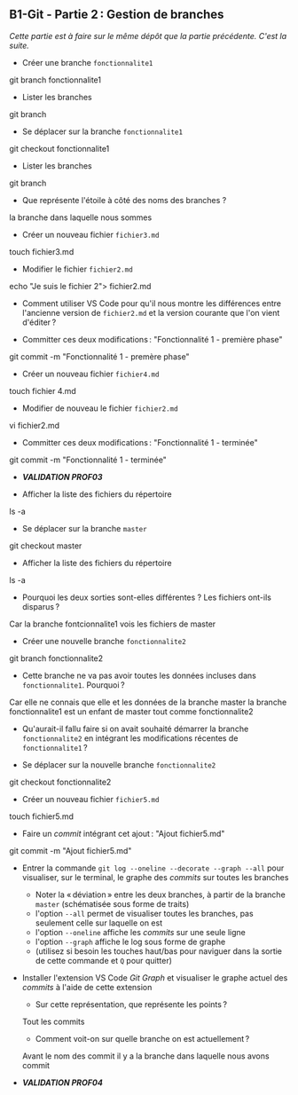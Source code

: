 ## B1-Git - Partie 2 : Gestion de branches

_Cette partie est à faire sur le même dépôt que la partie précédente. C'est la suite._

- Créer une branche `fonctionnalite1`

git branch fonctionnalite1

- Lister les branches

git branch

- Se déplacer sur la branche `fonctionnalite1`

git checkout fonctionnalite1

- Lister les branches

git branch

- Que représente l'étoile à côté des noms des branches ?

la branche dans laquelle nous sommes

- Créer un nouveau fichier `fichier3.md`

touch fichier3.md

- Modifier le fichier `fichier2.md`

echo "Je suis le fichier 2"> fichier2.md

  - Comment utiliser VS Code pour qu'il nous montre les différences entre l'ancienne version de `fichier2.md` et la version courante que l'on vient d'éditer ?

- Committer ces deux modifications : "Fonctionnalité 1 - première phase"

git commit -m "Fonctionnalité 1 - premère phase"

- Créer un nouveau fichier `fichier4.md`

touch fichier 4.md

- Modifier de nouveau le fichier `fichier2.md`

vi fichier2.md

- Committer ces deux modifications : "Fonctionnalité 1 - terminée"

git commit -m "Fonctionnalité 1 - terminée"

- **_VALIDATION PROF03_**

- Afficher la liste des fichiers du répertoire

ls -a 

- Se déplacer sur la branche `master`

git checkout master

- Afficher la liste des fichiers du répertoire

ls -a 

- Pourquoi les deux sorties sont-elles différentes ? Les fichiers ont-ils disparus ?

Car la branche fontcionnalite1 vois les fichiers de master

- Créer une nouvelle branche `fonctionnalite2`

git branch fonctionnalite2

  - Cette branche ne va pas avoir toutes les données incluses dans `fonctionnalite1`. Pourquoi ?

  Car elle ne connais que elle et les données de la branche master la branche fonctionnalite1 est un enfant de master tout comme fonctionnalite2

  - Qu'aurait-il fallu faire si on avait souhaité démarrer la branche `fonctionnalite2` en intégrant les modifications récentes de `fonctionnalite1` ?

- Se déplacer sur la nouvelle branche `fonctionnalite2`

git checkout fonctionnalite2

- Créer un nouveau fichier `fichier5.md`

touch fichier5.md

- Faire un _commit_ intégrant cet ajout : "Ajout fichier5.md"

git commit -m "Ajout fichier5.md"

- Entrer la commande `git log --oneline --decorate --graph --all` pour visualiser, sur le terminal, le graphe des _commits_ sur toutes les branches

  - Noter la « déviation » entre les deux branches, à partir de la branche `master` (schématisée sous forme de traits)
  - l'option `--all` permet de visualiser toutes les branches, pas seulement celle sur laquelle on est
  - l'option `--oneline` affiche les _commits_ sur une seule ligne
  - l'option `--graph` affiche le log sous forme de graphe
  - (utilisez si besoin les touches haut/bas pour naviguer dans la sortie de cette commande et `Q` pour quitter)

- Installer l'extension VS Code _Git Graph_ et visualiser le graphe actuel des _commits_ à l'aide de cette extension



  - Sur cette représentation, que représente les points ?

  Tout les commits

  - Comment voit-on sur quelle branche on est actuellement ?

  Avant le nom des commit il y a la branche dans laquelle nous avons commit

- **_VALIDATION PROF04_**
